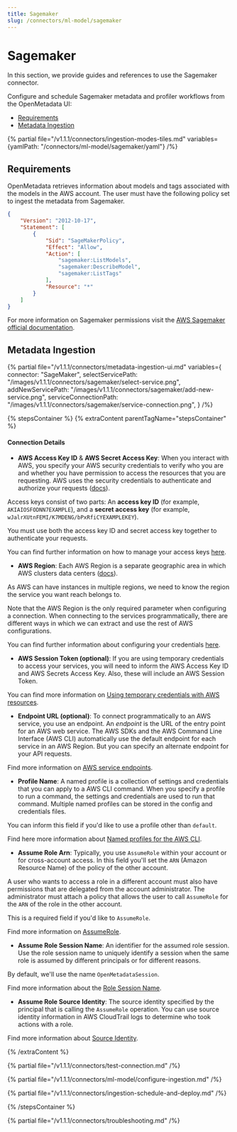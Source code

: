 ```yaml
---
title: Sagemaker
slug: /connectors/ml-model/sagemaker
---
```


# Sagemaker

In this section, we provide guides and references to use the Sagemaker connector.

Configure and schedule Sagemaker metadata and profiler workflows from the OpenMetadata UI:

- [Requirements](#requirements)
- [Metadata Ingestion](#metadata-ingestion)

{% partial file="/v1.1.1/connectors/ingestion-modes-tiles.md" variables={yamlPath: "/connectors/ml-model/sagemaker/yaml"} /%}

## Requirements

OpenMetadata retrieves information about models and tags associated with the models in the AWS account.
The user must have the following policy set to ingest the metadata from Sagemaker.

```json
{
    "Version": "2012-10-17",
    "Statement": [
        {
            "Sid": "SageMakerPolicy",
            "Effect": "Allow",
            "Action": [
                "sagemaker:ListModels",
                "sagemaker:DescribeModel",
                "sagemaker:ListTags"
            ],
            "Resource": "*"
        }
    ]
}
```

For more information on Sagemaker permissions visit the [AWS Sagemaker official documentation](https://docs.aws.amazon.com/sagemaker/latest/dg/api-permissions-reference.html).

## Metadata Ingestion

{% partial 
  file="/v1.1.1/connectors/metadata-ingestion-ui.md" 
  variables={
    connector: "SageMaker", 
    selectServicePath: "/images/v1.1.1/connectors/sagemaker/select-service.png",
    addNewServicePath: "/images/v1.1.1/connectors/sagemaker/add-new-service.png",
    serviceConnectionPath: "/images/v1.1.1/connectors/sagemaker/service-connection.png",
} 
/%}

{% stepsContainer %}
{% extraContent parentTagName="stepsContainer" %}

#### Connection Details

- **AWS Access Key ID** & **AWS Secret Access Key**: When you interact with AWS, you specify your AWS security credentials to verify who you are and whether you have
  permission to access the resources that you are requesting. AWS uses the security credentials to authenticate and
  authorize your requests ([docs](https://docs.aws.amazon.com/IAM/latest/UserGuide/security-creds.html)).

Access keys consist of two parts: An **access key ID** (for example, `AKIAIOSFODNN7EXAMPLE`), and a **secret access key** (for example, `wJalrXUtnFEMI/K7MDENG/bPxRfiCYEXAMPLEKEY`).

You must use both the access key ID and secret access key together to authenticate your requests.

You can find further information on how to manage your access keys [here](https://docs.aws.amazon.com/IAM/latest/UserGuide/id_credentials_access-keys.html).

- **AWS Region**: Each AWS Region is a separate geographic area in which AWS clusters data centers ([docs](https://docs.aws.amazon.com/AmazonRDS/latest/UserGuide/Concepts.RegionsAndAvailabilityZones.html)).

As AWS can have instances in multiple regions, we need to know the region the service you want reach belongs to.

Note that the AWS Region is the only required parameter when configuring a connection. When connecting to the
services programmatically, there are different ways in which we can extract and use the rest of AWS configurations.

You can find further information about configuring your credentials [here](https://boto3.amazonaws.com/v1/documentation/api/latest/guide/credentials.html#configuring-credentials).

- **AWS Session Token (optional)**: If you are using temporary credentials to access your services, you will need to inform the AWS Access Key ID
  and AWS Secrets Access Key. Also, these will include an AWS Session Token.

You can find more information on [Using temporary credentials with AWS resources](https://docs.aws.amazon.com/IAM/latest/UserGuide/id_credentials_temp_use-resources.html).

- **Endpoint URL (optional)**: To connect programmatically to an AWS service, you use an endpoint. An *endpoint* is the URL of the
  entry point for an AWS web service. The AWS SDKs and the AWS Command Line Interface (AWS CLI) automatically use the
  default endpoint for each service in an AWS Region. But you can specify an alternate endpoint for your API requests.

Find more information on [AWS service endpoints](https://docs.aws.amazon.com/general/latest/gr/rande.html).

- **Profile Name**: A named profile is a collection of settings and credentials that you can apply to a AWS CLI command.
  When you specify a profile to run a command, the settings and credentials are used to run that command.
  Multiple named profiles can be stored in the config and credentials files.

You can inform this field if you'd like to use a profile other than `default`.

Find here more information about [Named profiles for the AWS CLI](https://docs.aws.amazon.com/cli/latest/userguide/cli-configure-profiles.html).

- **Assume Role Arn**: Typically, you use `AssumeRole` within your account or for cross-account access. In this field you'll set the
  `ARN` (Amazon Resource Name) of the policy of the other account.

A user who wants to access a role in a different account must also have permissions that are delegated from the account
administrator. The administrator must attach a policy that allows the user to call `AssumeRole` for the `ARN` of the role in the other account.

This is a required field if you'd like to `AssumeRole`.

Find more information on [AssumeRole](https://docs.aws.amazon.com/STS/latest/APIReference/API_AssumeRole.html).

- **Assume Role Session Name**: An identifier for the assumed role session. Use the role session name to uniquely identify a session when the same role
  is assumed by different principals or for different reasons.

By default, we'll use the name `OpenMetadataSession`.

Find more information about the [Role Session Name](https://docs.aws.amazon.com/STS/latest/APIReference/API_AssumeRole.html#:~:text=An%20identifier%20for%20the%20assumed%20role%20session.).

- **Assume Role Source Identity**: The source identity specified by the principal that is calling the `AssumeRole` operation. You can use source identity
  information in AWS CloudTrail logs to determine who took actions with a role.

Find more information about [Source Identity](https://docs.aws.amazon.com/STS/latest/APIReference/API_AssumeRole.html#:~:text=Required%3A%20No-,SourceIdentity,-The%20source%20identity).

{% /extraContent %}

{% partial file="/v1.1.1/connectors/test-connection.md" /%}

{% partial file="/v1.1.1/connectors/ml-model/configure-ingestion.md" /%}

{% partial file="/v1.1.1/connectors/ingestion-schedule-and-deploy.md" /%}

{% /stepsContainer %}

{% partial file="/v1.1.1/connectors/troubleshooting.md" /%}

